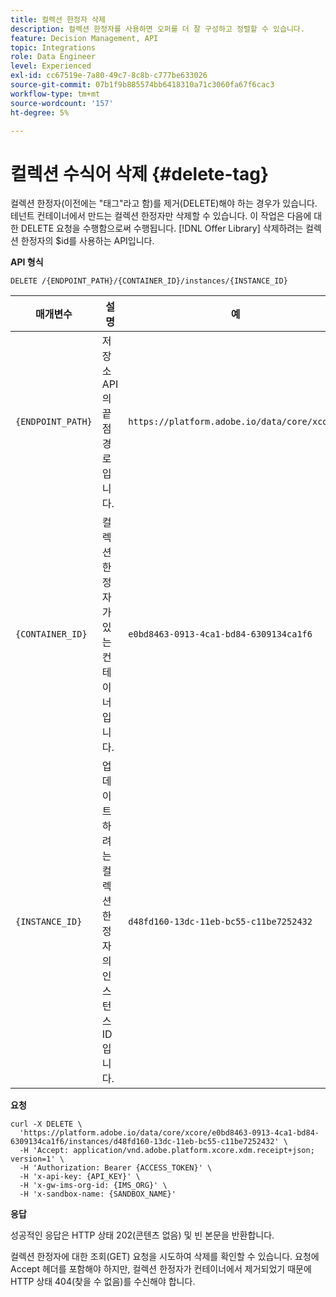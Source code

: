 ```yaml
---
title: 컬렉션 한정자 삭제
description: 컬렉션 한정자를 사용하면 오퍼를 더 잘 구성하고 정렬할 수 있습니다.
feature: Decision Management, API
topic: Integrations
role: Data Engineer
level: Experienced
exl-id: cc67519e-7a80-49c7-8c8b-c777be633026
source-git-commit: 07b1f9b885574bb6418310a71c3060fa67f6cac3
workflow-type: tm+mt
source-wordcount: '157'
ht-degree: 5%

---
```


# 컬렉션 수식어 삭제 {#delete-tag}

컬렉션 한정자(이전에는 &quot;태그&quot;라고 함)를 제거(DELETE)해야 하는 경우가 있습니다. 테넌트 컨테이너에서 만드는 컬렉션 한정자만 삭제할 수 있습니다. 이 작업은 다음에 대한 DELETE 요청을 수행함으로써 수행됩니다. [!DNL Offer Library] 삭제하려는 컬렉션 한정자의 $id를 사용하는 API입니다.

**API 형식**

```http
DELETE /{ENDPOINT_PATH}/{CONTAINER_ID}/instances/{INSTANCE_ID}
```

| 매개변수 | 설명 | 예 |
| --------- | ----------- | ------- |
| `{ENDPOINT_PATH}` | 저장소 API의 끝점 경로입니다. | `https://platform.adobe.io/data/core/xcore/` |
| `{CONTAINER_ID}` | 컬렉션 한정자가 있는 컨테이너입니다. | `e0bd8463-0913-4ca1-bd84-6309134ca1f6` |
| `{INSTANCE_ID}` | 업데이트하려는 컬렉션 한정자의 인스턴스 ID입니다. | `d48fd160-13dc-11eb-bc55-c11be7252432` |

**요청**

```shell
curl -X DELETE \
  'https://platform.adobe.io/data/core/xcore/e0bd8463-0913-4ca1-bd84-6309134ca1f6/instances/d48fd160-13dc-11eb-bc55-c11be7252432' \
  -H 'Accept: application/vnd.adobe.platform.xcore.xdm.receipt+json; version=1' \
  -H 'Authorization: Bearer {ACCESS_TOKEN}' \
  -H 'x-api-key: {API_KEY}' \
  -H 'x-gw-ims-org-id: {IMS_ORG}' \
  -H 'x-sandbox-name: {SANDBOX_NAME}'
```

**응답**

성공적인 응답은 HTTP 상태 202(콘텐츠 없음) 및 빈 본문을 반환합니다.

컬렉션 한정자에 대한 조회(GET) 요청을 시도하여 삭제를 확인할 수 있습니다. 요청에 Accept 헤더를 포함해야 하지만, 컬렉션 한정자가 컨테이너에서 제거되었기 때문에 HTTP 상태 404(찾을 수 없음)를 수신해야 합니다.
